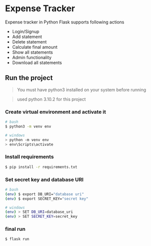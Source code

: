 # Expense Tracker

Expense tracker in Python Flask supports following actions

- Login/Signup
- Add statement
- Delete statement
- Calculate final amount
- Show all statements
- Admin functionality
- Download all statements

## Run the project

> You must have python3 installed on your system before running

> used python 3.10.2 for this project

### Create virtual environment and activate it

```bash
# bash
$ python3 -m venv env

# windows
> python -m venv env
> env\Scripts\activate
```

### Install requirements

```bash
$ pip install -r requirements.txt
```

### Set secret key and database URI

```bash
# bash
(env) $ export DB_URI="database uri"
(env) $ export SECRET_KEY="secret key"

# windows
(env) > SET DB_URI=database_uri
(env) > SET SECRET_KEY=secret_key
```

### final run
```bash
$ flask run
```